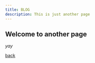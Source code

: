 ```yaml
---
title: BLOG
description: This is just another page
---
```


## Welcome to another page

_yay_

[back](./)

